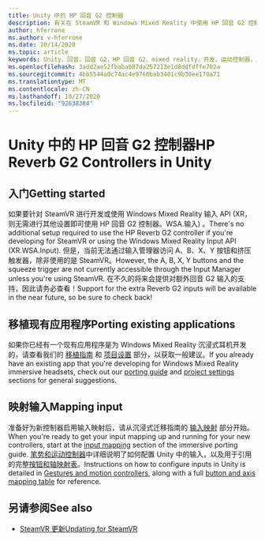 ```yaml
---
title: Unity 中的 HP 回音 G2 控制器
description: 有关在 SteamVR 和 Windows Mixed Reality 中使用 HP 回音 G2 控制器的说明。
author: hferrone
ms.author: v-hferrone
ms.date: 10/14/2020
ms.topic: article
keywords: Unity，回音，回音 G2，HP 回音 G2，mixed reality，开发，运动控制器，用户输入，功能，新项目，模拟器，文档，指南，功能，全息影像，游戏开发
ms.openlocfilehash: 3add2ae52fbaba087da257212e1d8ddfdffe702a
ms.sourcegitcommit: 4bb5544a0c74ac4e9766bab3401c9b30ee170a71
ms.translationtype: MT
ms.contentlocale: zh-CN
ms.lasthandoff: 10/27/2020
ms.locfileid: "92638384"
---
```

# <a name="hp-reverb-g2-controllers-in-unity"></a><span data-ttu-id="0c9d4-104">Unity 中的 HP 回音 G2 控制器</span><span class="sxs-lookup"><span data-stu-id="0c9d4-104">HP Reverb G2 Controllers in Unity</span></span>

## <a name="getting-started"></a><span data-ttu-id="0c9d4-105">入门</span><span class="sxs-lookup"><span data-stu-id="0c9d4-105">Getting started</span></span>

<span data-ttu-id="0c9d4-106">如果要针对 SteamVR 进行开发或使用 Windows Mixed Reality 输入 API (XR，则无需进行其他设置即可使用 HP 回音 G2 控制器。WSA.输入) 。</span><span class="sxs-lookup"><span data-stu-id="0c9d4-106">There's no additional setup required to use the HP Reverb G2 controller if you're developing for SteamVR or using the Windows Mixed Reality Input API (XR.WSA.Input).</span></span> <span data-ttu-id="0c9d4-107">但是，当前无法通过输入管理器访问 A、B、X、Y 按钮和挤压触发器，除非使用的是 SteamVR。</span><span class="sxs-lookup"><span data-stu-id="0c9d4-107">However, the A, B, X, Y buttons and the squeeze trigger are not currently accessible through the Input Manager unless you're using SteamVR.</span></span> <span data-ttu-id="0c9d4-108">在不久的将来会提供对额外回音 G2 输入的支持，因此请务必查看！</span><span class="sxs-lookup"><span data-stu-id="0c9d4-108">Support for the extra Reverb G2 inputs will be available in the near future, so be sure to check back!</span></span>

## <a name="porting-existing-applications"></a><span data-ttu-id="0c9d4-109">移植现有应用程序</span><span class="sxs-lookup"><span data-stu-id="0c9d4-109">Porting existing applications</span></span>

<span data-ttu-id="0c9d4-110">如果你已经有一个现有应用程序是为 Windows Mixed Reality 沉浸式耳机开发的，请查看我们的 [移植指南](../porting-apps/porting-guides.md) 和 [项目设置](https://docs.microsoft.com/windows/mixed-reality/develop/porting-apps/porting-guides?tabs=project#unity-porting-guidance) 部分，以获取一般建议。</span><span class="sxs-lookup"><span data-stu-id="0c9d4-110">If you already have an existing app that you're developing for Windows Mixed Reality immersive headsets, check out our [porting guide](../porting-apps/porting-guides.md) and [project settings](https://docs.microsoft.com/windows/mixed-reality/develop/porting-apps/porting-guides?tabs=project#unity-porting-guidance) sections for general suggestions.</span></span>

## <a name="mapping-input"></a><span data-ttu-id="0c9d4-111">映射输入</span><span class="sxs-lookup"><span data-stu-id="0c9d4-111">Mapping input</span></span>

<span data-ttu-id="0c9d4-112">准备好为新控制器启用输入映射后，请从沉浸式迁移指南的 [输入映射](https://docs.microsoft.com/windows/mixed-reality/develop/porting-apps/porting-guides?tabs=input#unity-porting-guidance) 部分开始。</span><span class="sxs-lookup"><span data-stu-id="0c9d4-112">When you're ready to get your input mapping up and running for your new controllers, start at the [input mapping](https://docs.microsoft.com/windows/mixed-reality/develop/porting-apps/porting-guides?tabs=input#unity-porting-guidance) section of the immersive porting guide.</span></span> <span data-ttu-id="0c9d4-113">[笔势和运动控制器](gestures-and-motion-controllers-in-unity.md)中详细说明了如何配置 Unity 中的输入，以及用于引用的完整[按钮和轴映射表](gestures-and-motion-controllers-in-unity.md#using-hp-reverb-g2-controllers)。</span><span class="sxs-lookup"><span data-stu-id="0c9d4-113">Instructions on how to configure inputs in Unity is detailed in [Gestures and motion controllers](gestures-and-motion-controllers-in-unity.md), along with a full [button and axis mapping table](gestures-and-motion-controllers-in-unity.md#using-hp-reverb-g2-controllers) for reference.</span></span>

## <a name="see-also"></a><span data-ttu-id="0c9d4-114">另请参阅</span><span class="sxs-lookup"><span data-stu-id="0c9d4-114">See also</span></span>
* [<span data-ttu-id="0c9d4-115">SteamVR 更新</span><span class="sxs-lookup"><span data-stu-id="0c9d4-115">Updating for SteamVR</span></span>](../porting-apps/updating-your-steamvr-application-for-windows-mixed-reality.md)